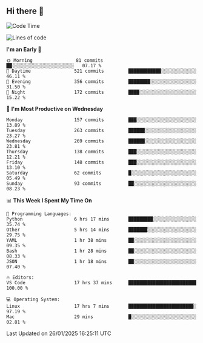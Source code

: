 ## Hi there 👋

<!--
**Wangmerlyn/Wangmerlyn** is a ✨ _special_ ✨ repository because its `README.md` (this file) appears on your GitHub profile.

Here are some ideas to get you started:

- 🔭 I’m currently working on ...
- 🌱 I’m currently learning ...
- 👯 I’m looking to collaborate on ...
- 🤔 I’m looking for help with ...
- 💬 Ask me about ...
- 📫 How to reach me: ...
- 😄 Pronouns: ...
- ⚡ Fun fact: ...
-->
<!--START_SECTION:waka-->
![Code Time](http://img.shields.io/badge/Code%20Time-32%20hrs%2048%20mins-blue)

![Lines of code](https://img.shields.io/badge/From%20Hello%20World%20I%27ve%20Written-8.2%20million%20lines%20of%20code-blue)

**I'm an Early 🐤** 

```text
🌞 Morning                81 commits          ██░░░░░░░░░░░░░░░░░░░░░░░   07.17 % 
🌆 Daytime                521 commits         ████████████░░░░░░░░░░░░░   46.11 % 
🌃 Evening                356 commits         ████████░░░░░░░░░░░░░░░░░   31.50 % 
🌙 Night                  172 commits         ████░░░░░░░░░░░░░░░░░░░░░   15.22 % 
```
📅 **I'm Most Productive on Wednesday** 

```text
Monday                   157 commits         ███░░░░░░░░░░░░░░░░░░░░░░   13.89 % 
Tuesday                  263 commits         ██████░░░░░░░░░░░░░░░░░░░   23.27 % 
Wednesday                269 commits         ██████░░░░░░░░░░░░░░░░░░░   23.81 % 
Thursday                 138 commits         ███░░░░░░░░░░░░░░░░░░░░░░   12.21 % 
Friday                   148 commits         ███░░░░░░░░░░░░░░░░░░░░░░   13.10 % 
Saturday                 62 commits          █░░░░░░░░░░░░░░░░░░░░░░░░   05.49 % 
Sunday                   93 commits          ██░░░░░░░░░░░░░░░░░░░░░░░   08.23 % 
```


📊 **This Week I Spent My Time On** 

```text
💬 Programming Languages: 
Python                   6 hrs 17 mins       █████████░░░░░░░░░░░░░░░░   35.74 % 
Other                    5 hrs 14 mins       ███████░░░░░░░░░░░░░░░░░░   29.75 % 
YAML                     1 hr 38 mins        ██░░░░░░░░░░░░░░░░░░░░░░░   09.35 % 
Bash                     1 hr 28 mins        ██░░░░░░░░░░░░░░░░░░░░░░░   08.33 % 
JSON                     1 hr 18 mins        ██░░░░░░░░░░░░░░░░░░░░░░░   07.40 % 

🔥 Editors: 
VS Code                  17 hrs 37 mins      █████████████████████████   100.00 % 

💻 Operating System: 
Linux                    17 hrs 7 mins       ████████████████████████░   97.19 % 
Mac                      29 mins             █░░░░░░░░░░░░░░░░░░░░░░░░   02.81 % 
```


 Last Updated on 26/01/2025 16:25:11 UTC
<!--END_SECTION:waka-->
